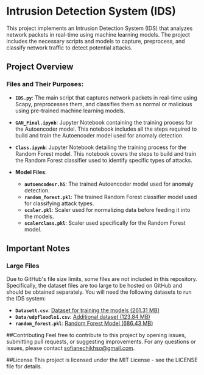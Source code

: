# Intrusion Detection System (IDS)

This project implements an Intrusion Detection System (IDS) that analyzes network packets in real-time using machine learning models. The project includes the necessary scripts and models to capture, preprocess, and classify network traffic to detect potential attacks.

## Project Overview

### Files and Their Purposes:

- **`IDS.py`**: The main script that captures network packets in real-time using Scapy, preprocesses them, and classifies them as normal or malicious using pre-trained machine learning models.

- **`GAN_Final.ipynb`**: Jupyter Notebook containing the training process for the Autoencoder model. This notebook includes all the steps required to build and train the Autoencoder model used for anomaly detection.

- **`Class.ipynb`**: Jupyter Notebook detailing the training process for the Random Forest model. This notebook covers the steps to build and train the Random Forest classifier used to identify specific types of attacks.

- **Model Files**:
  - **`autoencodeur.h5`**: The trained Autoencoder model used for anomaly detection.
  - **`random_forest.pkl`**: The trained Random Forest classifier model used for classifying attack types.
  - **`scaler.pkl`**: Scaler used for normalizing data before feeding it into the models.
  - **`scalerclass.pkl`**: Scaler used specifically for the Random Forest model.

## Important Notes

### Large Files

Due to GitHub's file size limits, some files are not included in this repository. Specifically, the dataset files are too large to be hosted on GitHub and should be obtained separately. You will need the following datasets to run the IDS system:

- **`Datasett.csv`**: [Dataset for training the models (261.31 MB)]([link-to-download](https://drive.google.com/file/d/1lKB3wMM3wk72waHIjjNtSR28L6HhO_si/view?usp=drive_link))
- **`Data/udpfloodloi.csv`**: [Additional dataset (123.84 MB)]([link-to-download](https://drive.google.com/file/d/1oYmXOolXgf1B6wu_x2qTgLC31xNIy64n/view?usp=drive_link))
- **`random_forest.pkl`**: [Random Forest Model (686.43 MB)]([link-to-download](https://drive.google.com/file/d/1oBdqaRixYc7ObbY1Gll4VyzjoNBNYwnl/view?usp=drive_link))

##Contributing
Feel free to contribute to this project by opening issues, submitting pull requests, or suggesting improvements. For any questions or issues, please contact sofianechikhso@gmail.com.

##License
This project is licensed under the MIT License - see the LICENSE file for details.
